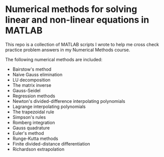 # Numerical methods for solving linear and non-linear equations in MATLAB
 This repo is a collection of MATLAB scripts I wrote to help me cross check practice problem answers in my Numerical Methods course.  
 
 The following numerical methods are included:
- Bairstow's method
- Naive Gauss elimination
- LU decomposition
- The matrix inverse
- Gauss-Seidel
- Regression methods
- Newton's divided-difference interpolating polynomials
- Lagrange interpolating polynomials
- The trapezoidal rule
- Simpson's rules
- Romberg integration
- Gauss quadrature
- Euler's method
- Runge-Kutta methods
- Finite divided-distance differentiation
- Richardson extrapolation








